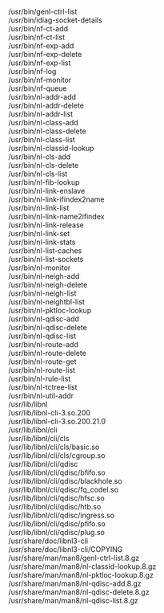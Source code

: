 /usr/bin/genl-ctrl-list  
/usr/bin/idiag-socket-details  
/usr/bin/nf-ct-add  
/usr/bin/nf-ct-list  
/usr/bin/nf-exp-add  
/usr/bin/nf-exp-delete  
/usr/bin/nf-exp-list  
/usr/bin/nf-log  
/usr/bin/nf-monitor  
/usr/bin/nf-queue  
/usr/bin/nl-addr-add  
/usr/bin/nl-addr-delete  
/usr/bin/nl-addr-list  
/usr/bin/nl-class-add  
/usr/bin/nl-class-delete  
/usr/bin/nl-class-list  
/usr/bin/nl-classid-lookup  
/usr/bin/nl-cls-add  
/usr/bin/nl-cls-delete  
/usr/bin/nl-cls-list  
/usr/bin/nl-fib-lookup  
/usr/bin/nl-link-enslave  
/usr/bin/nl-link-ifindex2name  
/usr/bin/nl-link-list  
/usr/bin/nl-link-name2ifindex  
/usr/bin/nl-link-release  
/usr/bin/nl-link-set  
/usr/bin/nl-link-stats  
/usr/bin/nl-list-caches  
/usr/bin/nl-list-sockets  
/usr/bin/nl-monitor  
/usr/bin/nl-neigh-add  
/usr/bin/nl-neigh-delete  
/usr/bin/nl-neigh-list  
/usr/bin/nl-neightbl-list  
/usr/bin/nl-pktloc-lookup  
/usr/bin/nl-qdisc-add  
/usr/bin/nl-qdisc-delete  
/usr/bin/nl-qdisc-list  
/usr/bin/nl-route-add  
/usr/bin/nl-route-delete  
/usr/bin/nl-route-get  
/usr/bin/nl-route-list  
/usr/bin/nl-rule-list  
/usr/bin/nl-tctree-list  
/usr/bin/nl-util-addr  
/usr/lib/libnl  
/usr/lib/libnl-cli-3.so.200  
/usr/lib/libnl-cli-3.so.200.21.0  
/usr/lib/libnl/cli  
/usr/lib/libnl/cli/cls  
/usr/lib/libnl/cli/cls/basic.so  
/usr/lib/libnl/cli/cls/cgroup.so  
/usr/lib/libnl/cli/qdisc  
/usr/lib/libnl/cli/qdisc/bfifo.so  
/usr/lib/libnl/cli/qdisc/blackhole.so  
/usr/lib/libnl/cli/qdisc/fq\_codel.so  
/usr/lib/libnl/cli/qdisc/hfsc.so  
/usr/lib/libnl/cli/qdisc/htb.so  
/usr/lib/libnl/cli/qdisc/ingress.so  
/usr/lib/libnl/cli/qdisc/pfifo.so  
/usr/lib/libnl/cli/qdisc/plug.so  
/usr/share/doc/libnl3-cli  
/usr/share/doc/libnl3-cli/COPYING  
/usr/share/man/man8/genl-ctrl-list.8.gz  
/usr/share/man/man8/nl-classid-lookup.8.gz  
/usr/share/man/man8/nl-pktloc-lookup.8.gz  
/usr/share/man/man8/nl-qdisc-add.8.gz  
/usr/share/man/man8/nl-qdisc-delete.8.gz  
/usr/share/man/man8/nl-qdisc-list.8.gz  

